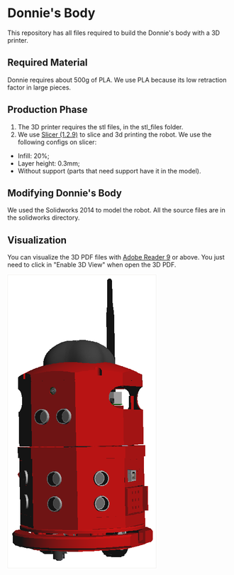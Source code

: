 # Donnie's Body

This repository has all files required to build the Donnie's body with a 3D printer. 

## Required Material 

Donnie requires about 500g of PLA. We use PLA because its low retraction factor in large pieces.

## Production Phase

 1. The 3D printer requires the stl files, in the stl_files folder.  
 2. We use [Slicer (1.2.9)](http://slic3r.org/) to slice and 3d printing the robot. We use the following configs on slicer:
   * Infill: 20%; 
   * Layer height: 0.3mm;
   * Without support (parts that need support have it in the model).


## Modifying Donnie's Body

We used the Solidworks 2014 to model the robot. All the source files are in the solidworks directory.  

## Visualization

You can visualize the 3D PDF files with [Adobe Reader 9](http://www.adobe.com/) or above. You just need to click in "Enable 3D View" when open the 3D PDF.


![Meet Donnie !!!](screenshot.png)

